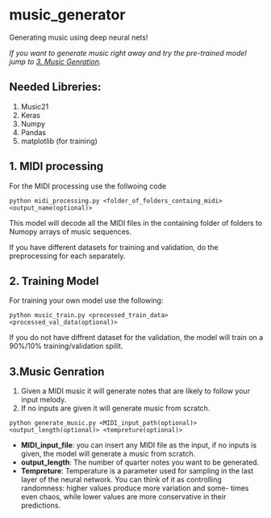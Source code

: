# music_generator
Generating music using deep neural nets!

*If you want to generate music right away and try the pre-trained model jump to [3. Music Genration](#3.-music-genration).*


## Needed Libreries:

1. Music21
2. Keras
3. Numpy
4. Pandas
5. matplotlib (for training)

## 1. MIDI processing

For the MIDI processing use the follwoing code 

```python midi_processing.py <folder_of_folders_containg_midi> <output_name(optional)>```

This model will decode all the MIDI files in the containing folder of folders to Numopy arrays of music sequences. 

If you have different datasets for training and validation, do the preprocessing for each separately.


## 2. Training Model

For training your own model use the following:

```python music_train.py <processed_train_data> <processed_val_data(optional)>```

If you do not have diffrent dataset for the validation, the model will train on a 90%/10% training/validation spilit.

## 3.Music Genration

1. Given a MIDI music it will generate notes that are likely to follow your input melody. 
2. If no inputs are given it will generate music from scratch.

```python generate_music.py <MIDI_input_path(optional)> <output_length(optional)> <tempreture(optional)>```

- **MIDI_input_file**: you can insert any MIDI file as the input, if no inputs is given, the model will generate a music from scratch.
- **output_length**: The number of quarter notes you want to be generated.
- **Tempreture**: Temperature is a parameter used for sampling in the last layer of the neural network. You can think of it as controlling randomness: higher values produce more variation and some- times even chaos, while lower values are more conservative in their predictions.
